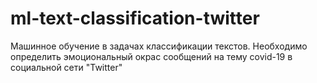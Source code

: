# ml-text-classification-twitter
Машинное обучение в задачах классификации текстов. Необходимо определить эмоциональный окрас сообщений на тему covid-19 в социальной сети "Twitter"
